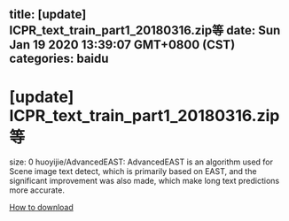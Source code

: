 
title: [update] ICPR_text_train_part1_20180316.zip等
date: Sun Jan 19 2020 13:39:07 GMT+0800 (CST)    
categories: baidu
---

# [update] ICPR_text_train_part1_20180316.zip等
size: 0
 huoyijie/AdvancedEAST: AdvancedEAST is an algorithm used for Scene image text detect, which is primarily based on EAST, and the significant improvement was also made, which make long text predictions more accurate.
 

[How to download](https://bpcam.bemobtrk.com/go/2ceec3aa-1ca2-46d6-b9ff-aaa5c184517c?jno=1172)